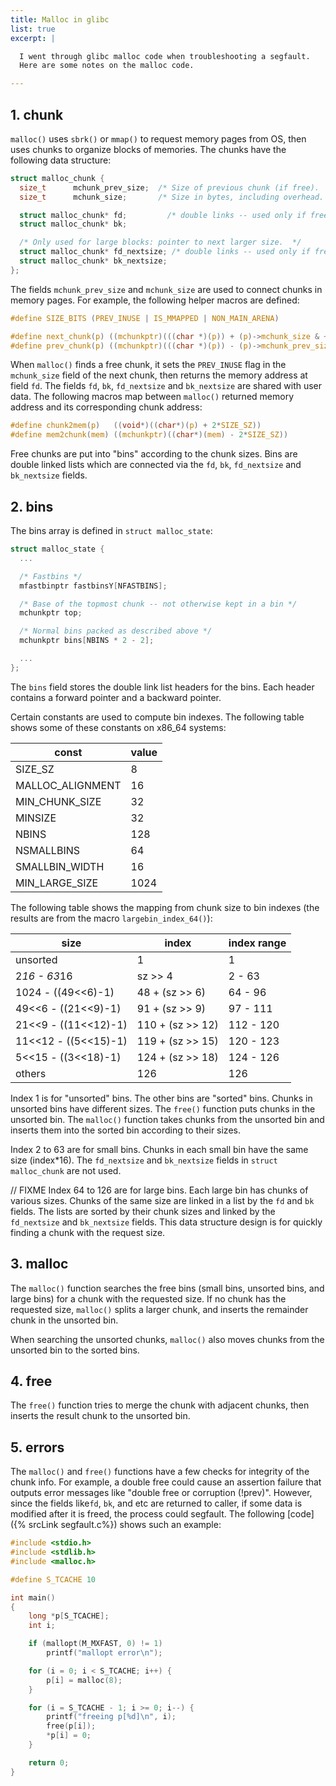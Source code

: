 ```yaml
---
title: Malloc in glibc
list: true
excerpt: |

  I went through glibc malloc code when troubleshooting a segfault.
  Here are some notes on the malloc code.

---
```


## 1. chunk

`malloc()` uses `sbrk()` or `mmap()` to request memory pages from OS,
then uses chunks to organize blocks of memories.  The chunks have the
following data structure:

```c
struct malloc_chunk {
  size_t      mchunk_prev_size;  /* Size of previous chunk (if free).  */
  size_t      mchunk_size;       /* Size in bytes, including overhead. */

  struct malloc_chunk* fd;         /* double links -- used only if free. */
  struct malloc_chunk* bk;

  /* Only used for large blocks: pointer to next larger size.  */
  struct malloc_chunk* fd_nextsize; /* double links -- used only if free. */
  struct malloc_chunk* bk_nextsize;
};
```

The fields `mchunk_prev_size` and `mchunk_size` are used to connect
chunks in memory pages.  For example, the following helper macros are
defined:

```c
#define SIZE_BITS (PREV_INUSE | IS_MMAPPED | NON_MAIN_ARENA)

#define next_chunk(p) ((mchunkptr)(((char *)(p)) + (p)->mchunk_size & ~(SIZE_BITS)))
#define prev_chunk(p) ((mchunkptr)(((char *)(p)) - (p)->mchunk_prev_size))
```

When `malloc()` finds a free chunk, it sets the `PREV_INUSE` flag in
the `mchunk_size` field of the next chunk, then returns the memory
address at field `fd`.  The fields `fd`, `bk`, `fd_nextsize` and
`bk_nextsize` are shared with user data.  The following macros map
between `malloc()` returned memory address and its corresponding chunk
address:

```c
#define chunk2mem(p)   ((void*)((char*)(p) + 2*SIZE_SZ))
#define mem2chunk(mem) ((mchunkptr)((char*)(mem) - 2*SIZE_SZ))
```

Free chunks are put into "bins" according to the chunk sizes.  Bins
are double linked lists which are connected via the `fd`, `bk`,
`fd_nextsize` and `bk_nextsize` fields.

## 2. bins

The bins array is defined in `struct malloc_state`:

```c
struct malloc_state {
  ...

  /* Fastbins */
  mfastbinptr fastbinsY[NFASTBINS];

  /* Base of the topmost chunk -- not otherwise kept in a bin */
  mchunkptr top;

  /* Normal bins packed as described above */
  mchunkptr bins[NBINS * 2 - 2];

  ...
};
```

The `bins` field stores the double link list headers for the bins.
Each header contains a forward pointer and a backward pointer.

Certain constants are used to compute bin indexes.  The following
table shows some of these constants on x86_64 systems:

| const             | value |
|-------------------|-------|
| SIZE_SZ           | 8     |
| MALLOC_ALIGNMENT  | 16    |
| MIN_CHUNK_SIZE    | 32    |
| MINSIZE           | 32    |
| NBINS             | 128   |
| NSMALLBINS        | 64    |
| SMALLBIN_WIDTH    | 16    |
| MIN_LARGE_SIZE    | 1024  |

The following table shows the mapping from chunk size to bin indexes
(the results are from the macro `largebin_index_64()`):

| size                   | index                 | index range |
| -----------------------|-----------------------| ------------|
| unsorted               | 1                     | 1           |
| 2*16 - 63*16           | sz >> 4               | 2 - 63      |
| 1024 - ((49<<6)-1)     | 48 + (sz >> 6)        | 64 - 96     |
| 49<<6 - ((21<<9)-1)    | 91 + (sz >> 9)        | 97 - 111    |
| 21<<9 - ((11<<12)-1)   | 110 + (sz >> 12)      | 112 - 120   |
| 11<<12 - ((5<<15)-1)   | 119 + (sz >> 15)      | 120 - 123   |
| 5<<15 - ((3<<18)-1)    | 124 + (sz >> 18)      | 124 - 126   |
| others                 | 126                   | 126         |

Index 1 is for "unsorted" bins.  The other bins are "sorted" bins.
Chunks in unsorted bins have different sizes.  The `free()` function
puts chunks in the unsorted bin.  The `malloc()` function takes chunks
from the unsorted bin and inserts them into the sorted bin according
to their sizes.

Index 2 to 63 are for small bins.  Chunks in each small bin have the
same size (index*16).  The `fd_nextsize` and `bk_nextsize` fields in
`struct malloc_chunk` are not used.

// FIXME
Index 64 to 126 are for large bins.  Each large bin has chunks of
various sizes.  Chunks of the same size are linked in a list by the
`fd` and `bk` fields.  The lists are sorted by their chunk sizes and
linked by the `fd_nextsize` and `bk_nextsize` fields.  This data
structure design is for quickly finding a chunk with the request size.

## 3. malloc

The `malloc()` function searches the free bins (small bins, unsorted
bins, and large bins) for a chunk with the requested size.  If no
chunk has the requested size, `malloc()` splits a larger chunk, and
inserts the remainder chunk in the unsorted bin.

When searching the unsorted chunks, `malloc()` also moves chunks from
the unsorted bin to the sorted bins.

## 4. free

The `free()` function tries to merge the chunk with adjacent chunks,
then inserts the result chunk to the unsorted bin.

## 5. errors

The `malloc()` and `free()` functions have a few checks for integrity
of the chunk info.  For example, a double free could cause an
assertion failure that outputs error messages like "double free or
corruption (!prev)".  However, since the fields like`fd`, `bk`, and
etc are returned to caller, if some data is modified after it is
freed, the process could segfault.  The following [code]({% srcLink
segfault.c%}) shows such an example:

```c
#include <stdio.h>
#include <stdlib.h>
#include <malloc.h>

#define S_TCACHE 10

int main()
{
	long *p[S_TCACHE];
	int i;

	if (mallopt(M_MXFAST, 0) != 1)
		printf("mallopt error\n");

	for (i = 0; i < S_TCACHE; i++) {
		p[i] = malloc(8);
	}

	for (i = S_TCACHE - 1; i >= 0; i--) {
		printf("freeing p[%d]\n", i);
		free(p[i]);
		*p[i] = 0;
	}

	return 0;
}
```
